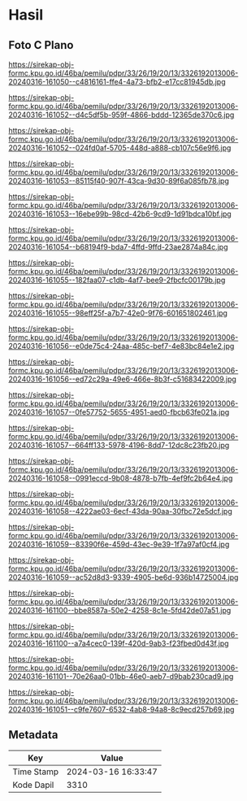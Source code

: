 # Hasil

## Foto C Plano

https://sirekap-obj-formc.kpu.go.id/46ba/pemilu/pdpr/33/26/19/20/13/3326192013006-20240316-161050--c4816161-ffe4-4a73-bfb2-e17cc81945db.jpg

https://sirekap-obj-formc.kpu.go.id/46ba/pemilu/pdpr/33/26/19/20/13/3326192013006-20240316-161052--d4c5df5b-959f-4866-bddd-12365de370c6.jpg

https://sirekap-obj-formc.kpu.go.id/46ba/pemilu/pdpr/33/26/19/20/13/3326192013006-20240316-161052--024fd0af-5705-448d-a888-cb107c56e9f6.jpg

https://sirekap-obj-formc.kpu.go.id/46ba/pemilu/pdpr/33/26/19/20/13/3326192013006-20240316-161053--85115f40-907f-43ca-9d30-89f6a085fb78.jpg

https://sirekap-obj-formc.kpu.go.id/46ba/pemilu/pdpr/33/26/19/20/13/3326192013006-20240316-161053--16ebe99b-98cd-42b6-9cd9-1d91bdca10bf.jpg

https://sirekap-obj-formc.kpu.go.id/46ba/pemilu/pdpr/33/26/19/20/13/3326192013006-20240316-161054--b68194f9-bda7-4ffd-9ffd-23ae2874a84c.jpg

https://sirekap-obj-formc.kpu.go.id/46ba/pemilu/pdpr/33/26/19/20/13/3326192013006-20240316-161055--182faa07-c1db-4af7-bee9-2fbcfc00179b.jpg

https://sirekap-obj-formc.kpu.go.id/46ba/pemilu/pdpr/33/26/19/20/13/3326192013006-20240316-161055--98eff25f-a7b7-42e0-9f76-601651802461.jpg

https://sirekap-obj-formc.kpu.go.id/46ba/pemilu/pdpr/33/26/19/20/13/3326192013006-20240316-161056--e0de75c4-24aa-485c-bef7-4e83bc84e1e2.jpg

https://sirekap-obj-formc.kpu.go.id/46ba/pemilu/pdpr/33/26/19/20/13/3326192013006-20240316-161056--ed72c29a-49e6-466e-8b3f-c51683422009.jpg

https://sirekap-obj-formc.kpu.go.id/46ba/pemilu/pdpr/33/26/19/20/13/3326192013006-20240316-161057--0fe57752-5655-4951-aed0-fbcb63fe021a.jpg

https://sirekap-obj-formc.kpu.go.id/46ba/pemilu/pdpr/33/26/19/20/13/3326192013006-20240316-161057--664ff133-5978-4196-8dd7-12dc8c23fb20.jpg

https://sirekap-obj-formc.kpu.go.id/46ba/pemilu/pdpr/33/26/19/20/13/3326192013006-20240316-161058--0991eccd-9b08-4878-b7fb-4ef9fc2b64e4.jpg

https://sirekap-obj-formc.kpu.go.id/46ba/pemilu/pdpr/33/26/19/20/13/3326192013006-20240316-161058--4222ae03-6ecf-43da-90aa-30fbc72e5dcf.jpg

https://sirekap-obj-formc.kpu.go.id/46ba/pemilu/pdpr/33/26/19/20/13/3326192013006-20240316-161059--83390f6e-459d-43ec-9e39-1f7a97af0cf4.jpg

https://sirekap-obj-formc.kpu.go.id/46ba/pemilu/pdpr/33/26/19/20/13/3326192013006-20240316-161059--ac52d8d3-9339-4905-be6d-936b14725004.jpg

https://sirekap-obj-formc.kpu.go.id/46ba/pemilu/pdpr/33/26/19/20/13/3326192013006-20240316-161100--bbe8587a-50e2-4258-8c1e-5fd42de07a51.jpg

https://sirekap-obj-formc.kpu.go.id/46ba/pemilu/pdpr/33/26/19/20/13/3326192013006-20240316-161100--a7a4cec0-139f-420d-9ab3-f23fbed0d43f.jpg

https://sirekap-obj-formc.kpu.go.id/46ba/pemilu/pdpr/33/26/19/20/13/3326192013006-20240316-161101--70e26aa0-01bb-46e0-aeb7-d9bab230cad9.jpg

https://sirekap-obj-formc.kpu.go.id/46ba/pemilu/pdpr/33/26/19/20/13/3326192013006-20240316-161051--c9fe7607-6532-4ab8-94a8-8c9ecd257b69.jpg


## Metadata

| Key        | Value               |
| ---------- | ------------------- |
| Time Stamp | 2024-03-16 16:33:47 |
| Kode Dapil | 3310                |



